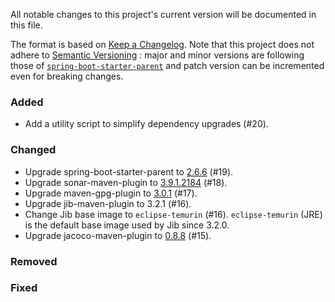 All notable changes to this project's current version will be documented in this file.

The format is based on [Keep a Changelog](https://keepachangelog.com/en/1.0.0/). Note that this project does not adhere
to [Semantic Versioning](https://semver.org/spec/v2.0.0.html) : major and minor versions are following those
of [`spring-boot-starter-parent`](https://spring.io/projects/spring-boot)
and patch version can be incremented even for breaking changes.

### Added

- Add a utility script to simplify dependency upgrades (#20).

### Changed

- Upgrade spring-boot-starter-parent to [2.6.6](https://github.com/spring-projects/spring-boot/releases/tag/v2.6.6)
  (#19).
- Upgrade sonar-maven-plugin
  to [3.9.1.2184](https://jira.sonarsource.com/secure/ReleaseNote.jspa?projectId=10977&version=16990)
  (#18).
- Upgrade maven-gpg-plugin to [3.0.1](https://www.mail-archive.com/announce@maven.apache.org/msg01004.html) (#17).
- Upgrade jib-maven-plugin to 3.2.1 (#16).
- Change Jib base image to `eclipse-temurin` (#16). `eclipse-temurin` (JRE) is the default base image used by Jib since
  3.2.0.
- Upgrade jacoco-maven-plugin to [0.8.8](https://github.com/jacoco/jacoco/releases/tag/v0.8.8) (#15).

### Removed

### Fixed
